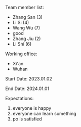Team member list:
- Zhang San (3)
- Li Si (4)
- Wang Wu (7)
- good
- Zhang Jiu (2)
- Li Shi (6)

Working office:
- Xi'an
- Wuhan

Start Date:
2023.01.02

End Date:
2024.01.01

Expectations:
1. everyone is happy
2. everyone can learn something
3. po is satisfied
